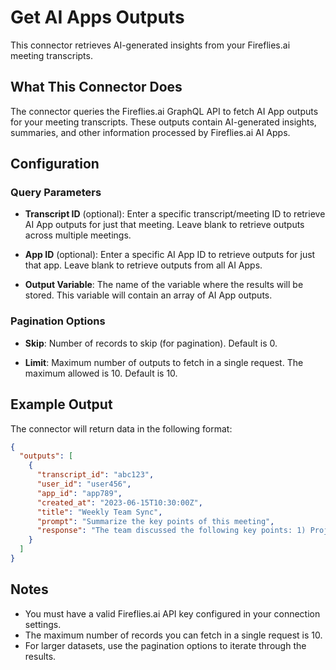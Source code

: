 # Get AI Apps Outputs

This connector retrieves AI-generated insights from your Fireflies.ai meeting transcripts.

## What This Connector Does

The connector queries the Fireflies.ai GraphQL API to fetch AI App outputs for your meeting transcripts. These outputs contain AI-generated insights, summaries, and other information processed by Fireflies.ai AI Apps.

## Configuration

### Query Parameters

- **Transcript ID** (optional): Enter a specific transcript/meeting ID to retrieve AI App outputs for just that meeting. Leave blank to retrieve outputs across multiple meetings.

- **App ID** (optional): Enter a specific AI App ID to retrieve outputs for just that app. Leave blank to retrieve outputs from all AI Apps.

- **Output Variable**: The name of the variable where the results will be stored. This variable will contain an array of AI App outputs.

### Pagination Options

- **Skip**: Number of records to skip (for pagination). Default is 0.

- **Limit**: Maximum number of outputs to fetch in a single request. The maximum allowed is 10. Default is 10.

## Example Output

The connector will return data in the following format:

```json
{
  "outputs": [
    {
      "transcript_id": "abc123",
      "user_id": "user456",
      "app_id": "app789",
      "created_at": "2023-06-15T10:30:00Z",
      "title": "Weekly Team Sync",
      "prompt": "Summarize the key points of this meeting",
      "response": "The team discussed the following key points: 1) Project timeline updates..."
    }
  ]
}
```

## Notes

- You must have a valid Fireflies.ai API key configured in your connection settings.
- The maximum number of records you can fetch in a single request is 10.
- For larger datasets, use the pagination options to iterate through the results.